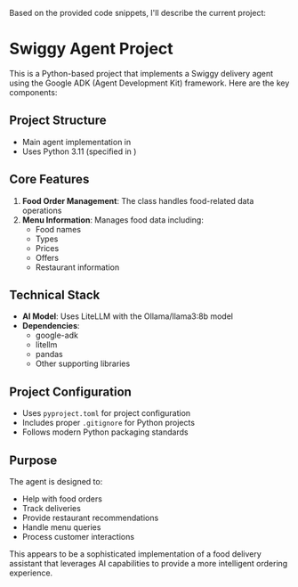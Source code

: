 Based on the provided code snippets, I'll describe the current project:

# Swiggy Agent Project

This is a Python-based project that implements a Swiggy delivery agent using the Google ADK (Agent Development Kit) framework. Here are the key components:

## Project Structure
- Main agent implementation in <mcfile name="agent.py" path="/Users/tamilselavans/Downloads/adk_agent/testagent/agent.py"></mcfile>
- Uses Python 3.11 (specified in <mcfile name=".python-version" path="/Users/tamilselavans/Downloads/adk_agent/.python-version"></mcfile>)

## Core Features
1. **Food Order Management**: The <mcsymbol name="FoodDataHandler" filename="agent.py" path="/Users/tamilselavans/Downloads/adk_agent/testagent/agent.py" startline="6" type="class"></mcsymbol> class handles food-related data operations
2. **Menu Information**: Manages food data including:
   - Food names
   - Types
   - Prices
   - Offers
   - Restaurant information

## Technical Stack
- **AI Model**: Uses LiteLLM with the Ollama/llama3:8b model
- **Dependencies**:
  - google-adk
  - litellm
  - pandas
  - Other supporting libraries

## Project Configuration
- Uses `pyproject.toml` for project configuration
- Includes proper `.gitignore` for Python projects
- Follows modern Python packaging standards

## Purpose
The agent is designed to:
- Help with food orders
- Track deliveries
- Provide restaurant recommendations
- Handle menu queries
- Process customer interactions

This appears to be a sophisticated implementation of a food delivery assistant that leverages AI capabilities to provide a more intelligent ordering experience.